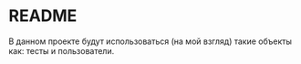 # README

В данном проекте будут использоваться (на мой взгляд) такие объекты как: тесты и пользователи.